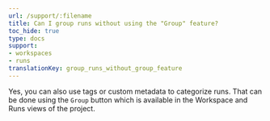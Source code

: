 ```yaml
---
url: /support/:filename
title: Can I group runs without using the "Group" feature?
toc_hide: true
type: docs
support:
- workspaces
- runs
translationKey: group_runs_without_group_feature
---
```

Yes, you can also use tags or custom metadata to categorize runs. That can be done using the `Group` button which is available in the Workspace and Runs views of the project.
    